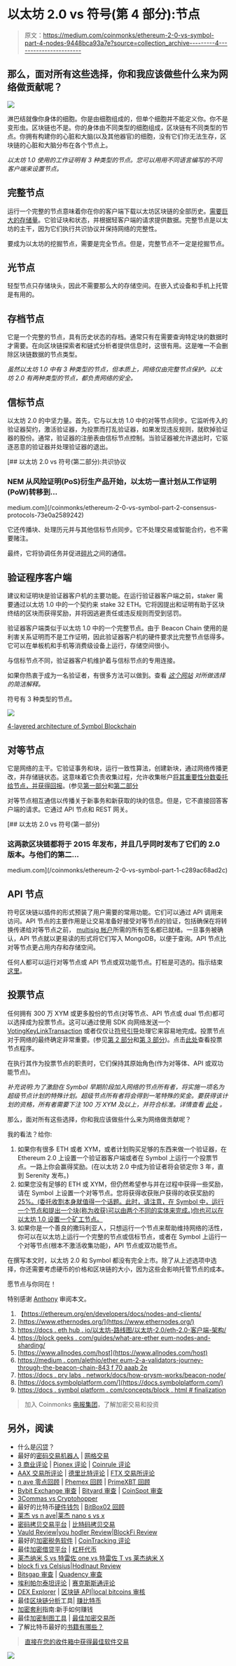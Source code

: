# 以太坊 2.0 vs 符号(第 4 部分):节点

> 原文：<https://medium.com/coinmonks/ethereum-2-0-vs-symbol-part-4-nodes-9448bca93a7e?source=collection_archive---------4----------------------->

## 那么，面对所有这些选择，你和我应该做些什么来为网络做贡献呢？

![](img/a866c552201150fa91cae5124e418e7f.png)

淋巴结就像你身体的细胞。你是由细胞组成的，但单个细胞并不能定义你。你不是变形虫。区块链也不是。你的身体由不同类型的细胞组成，区块链有不同类型的节点。你拥有构建你的心脏和大脑(以及其他器官)的细胞，没有它们你无法生存，区块链的心脏和大脑分布在各个节点上。

*以太坊 1.0 使用的工作证明有 3 种类型的节点。您可以用用不同语言编写的不同客户端来设置节点。*

## 完整节点

运行一个完整的节点意味着你在你的客户端下载以太坊区块链的全部历史。[需要巨大的存储量](https://etherscan.io/chartsync/chaindefault)。它验证块和状态，并根据轻客户端的请求提供数据。完整节点是以太坊的主干，因为它们执行共识协议并保持网络的完整性。

要成为以太坊的挖掘节点，需要是完全节点。但是，完整节点不一定是挖掘节点。

## 光节点

轻型节点只存储块头，因此不需要那么大的存储空间。在嵌入式设备和手机上托管是有用的。

## 存档节点

它是一个完整的节点，具有历史状态的存档。通常只有在需要查询特定块的数据时才需要。在向区块链探索者和链式分析者提供信息时，这很有用。这是唯一不会删除区块链数据的节点类型。

*虽然以太坊 1.0 中有 3 种类型的节点，但本质上，网络仅由完整节点保护。以太坊 2.0 有两种类型的节点，都负责网络的安全。*

## 信标节点

以太坊 2.0 的中坚力量。首先，它与以太坊 1.0 中的对等节点同步。它监听传入的验证器契约，激活验证器，为投票而打乱验证器，如果发现违反规则，就砍掉验证器的股份。通常，验证器的注册表由信标节点控制。当验证器被允许退出时，它驱逐恶意的验证器并处理验证器的退出。

[](/coinmonks/ethereum-2-0-vs-symbol-part-2-consensus-protocols-73e0a2589242) [## 以太坊 2.0 vs 符号(第二部分):共识协议

### NEM 从风险证明(PoS)衍生产品开始，以太坊一直计划从工作证明(PoW)转移到…

medium.com](/coinmonks/ethereum-2-0-vs-symbol-part-2-consensus-protocols-73e0a2589242) 

它还传播块、处理历元并与其他信标节点同步。它不处理交易或智能合约，也不需要赌注。

最终，它将协调任务并促进[碎片](https://ethereum.org/en/eth2/shard-chains/)之间的通信。

## 验证程序客户端

建议和证明块是验证器客户机的主要功能。在运行验证器客户端之前，staker 需要通过以太坊 1.0 中的一个契约来 stake 32 ETH。它将因提出和证明有助于区块终结的区块而获得奖励，并将因逃避责任或违反规则而受到惩罚。

验证器客户端类似于以太坊 1.0 中的一个完整节点。由于 Beacon Chain 使用的是利害关系证明而不是工作证明，因此验证器客户机的硬件要求比完整节点低得多。它可以在单板机和手机等消费级设备上运行，存储空间很小。

与信标节点不同，验证器客户机维护着与信标节点的专用连接。

如果你热衷于成为一名验证者，有很多方法可以做到。查看 [*这个网站*](https://www.argent.xyz/blog/eth-2-validator-setup/) *对所做选择的简洁解释。*

符号有 3 种类型的节点。

![](img/0270af921c9bf9f26b92dcc12b47b39a.png)

[4-layered architecture of Symbol Blockchain](https://docs.symbolplatform.com/concepts/node.html#node)

## 对等节点

它是网络的主干。它验证事务和块，运行一致性算法，创建新块，通过网络传播更改，并存储链状态。这意味着它负责收集过程，允许收集帐户[将其重要性分数委托给节点，并获得回报](https://docs.symbolplatform.com/guides/accountlink/activating-delegated-harvesting.html#activating-delegated-harvesting)。(参见[第一部分](/coinmonks/ethereum-2-0-vs-symbol-part-1-c289ac68ad2c?sk=639f0905ffcd0c76ecb20e44b272650b)和[第二部分](/coinmonks/ethereum-2-0-vs-symbol-part-2-consensus-protocols-73e0a2589242?sk=cd76097533495f30abb79c65cd693107)

对等节点相互通信以传播关于新事务和新获取的块的信息。但是，它不直接回答客户端的请求。它通过 API 节点和 REST 网关。

[](/coinmonks/ethereum-2-0-vs-symbol-part-1-c289ac68ad2c) [## 以太坊 2.0 vs 符号(第一部分)

### 这两款区块链都将于 2015 年发布，并且几乎同时发布了它们的 2.0 版本。与他们的第二…

medium.com](/coinmonks/ethereum-2-0-vs-symbol-part-1-c289ac68ad2c) 

## API 节点

符号区块链以插件的形式预装了用户需要的常用功能。它们可以通过 API 调用来访问。API 节点的主要作用是让交易准备好接受对等节点的验证，包括确保在将转换传递给对等节点之前， [multisig 帐户](https://docs.symbolplatform.com/concepts/multisig-account.html)所需的所有签名都已就绪。一旦事务被确认，API 节点就以更易读的形式将它们写入 MongoDB，以便于查询。API 节点比对等节点更占用内存和存储空间。

任何人都可以运行对等节点或 API 节点或双功能节点。打桩是可选的。指示结束[这里](https://docs.symbolplatform.com/guides/network/running-a-test-net-node.html)。

## 投票节点

任何拥有 300 万 XYM 或更多股份的节点(对等节点、API 节点或 dual 节点)都可以选择成为投票节点。这可以通过使用 SDK 向网络发送一个 [VotingKeyLinkTransaction](https://docs.symbolplatform.com/serialization/coresystem.html#voting-key-link) 或者仅仅让[符号引导](https://docs.symbolplatform.com/guides/network/running-a-test-net-node.html#enabling-voting)处理它来容易地完成。投票节点对于网络的最终确定非常重要。(参见[第 2 部分](/coinmonks/ethereum-2-0-vs-symbol-part-1-c289ac68ad2c?sk=639f0905ffcd0c76ecb20e44b272650b)和[第 3 部分](/coinmonks/ethereum-2-0-vs-symbol-part-3-442b0d34c857?sk=e9d448005c6e42d7907a48325af3b3fe))。点击[此处](https://docs.symbolplatform.com/concepts/reward-programs.html#voting-node-program)查看投票节点程序。

在执行其作为投票节点的职责时，它们保持其原始角色(作为对等体、API 或双功能节点)。

*补充说明:为了激励在 Symbol 早期阶段加入网络的节点所有者，将实施一项名为超级节点计划的特殊计划。超级节点所有者将会得到一笔特殊的奖金。要获得该计划的资格，所有者需要下注 100 万 XYM 及以上，并符合标准。详情查看* [*此处*](https://docs.symbolplatform.com/concepts/reward-programs.html#supernode-program) *。*

那么，面对所有这些选择，你和我应该做些什么来为网络做贡献呢？

我的看法？给你:

1.  如果你有很多 ETH 或者 XYM，或者计划购买足够的东西来做一个验证器，在 Ethereum 2.0 上设置一个验证器客户端或者在 Symbol 上运行一个投票节点。一路上你会赢得奖励。(在以太坊 2.0 中成为验证者将会锁定你 3 年，直到 Serenity 发布。)
2.  如果您没有足够的 ETH 或 XYM，但仍然希望参与并在过程中获得一些奖励，请在 Symbol 上设置一个对等节点。您将获得收获账户获得的收获奖励的 [25%。(委托收割本身就值得一个话题。此时，请注意，在 Symbol 中，运行一个节点和提出一个块(称为收获)可以由两个不同的实体来完成。)你也可以在以太坊 1.0 设置一个矿工节点。](https://docs.symbolplatform.com/concepts/harvesting.html#rewards)
3.  如果你是一个善良的撒玛利亚人，只想运行一个节点来帮助维持网络的活性，你可以在以太坊上运行一个完整的节点或信标节点，或者在 Symbol 上运行一个对等节点(根本不激活收集功能)，API 节点或双功能节点。

在撰写本文时，以太坊 2.0 和 Symbol 都没有完全上市。除了从上述选项中选择，你还需要考虑硬币的价格和区块链的大小，因为这些会影响托管节点的成本。

愿节点与你同在！

特别感谢 [Anthony](https://dev.to/anthonylaw) 审阅本文。

1.  【https://ethereum.org/en/developers/docs/nodes-and-clients/ 
2.  [https://www.ethernodes.org/](https://www.ethernodes.org/)
3.  [https://docs . eth hub . io/以太坊-路线图/以太坊-2.0/eth-2.0-客户端-架构/](https://docs.ethhub.io/ethereum-roadmap/ethereum-2.0/eth-2.0-client-architecture/)
4.  [https://block geeks . com/guides/what-are-ether eum-nodes-and-sharding/](https://blockgeeks.com/guides/what-are-ethereum-nodes-and-sharding/)
5.  [https://www.allnodes.com/host](https://www.allnodes.com/host)
6.  [https://medium . com/alethio/ether eum-2-a-validators-journey-through-the-beacon-chain-843 f 70 aaab 2e](/alethio/ethereum-2-a-validators-journey-through-the-beacon-chain-843f70aaab2e)
7.  [https://docs . pry labs . network/docs/how-prysm-works/beacon-node/](https://docs.prylabs.network/docs/how-prysm-works/beacon-node/)
8.  [https://docs.symbolplatform.com/](https://docs.symbolplatform.com/)
9.  [https://docs . symbol platform . com/concepts/block . html # finalization](https://docs.symbolplatform.com/concepts/block.html#finalization)

> 加入 Coinmonks [电报集团](https://t.me/joinchat/EPmjKpNYwRMsBI4p)，了解加密交易和投资

## 另外，阅读

*   什么是[闪贷](https://blog.coincodecap.com/what-are-flash-loans-on-ethereum)？
*   最好的[密码交易机器人](/coinmonks/crypto-trading-bot-c2ffce8acb2a) | [网格交易](https://blog.coincodecap.com/grid-trading)
*   [3 商业评论](/coinmonks/3commas-review-an-excellent-crypto-trading-bot-2020-1313a58bec92) | [Pionex 评论](/coinmonks/pionex-review-exchange-with-crypto-trading-bot-1e459d0191ea) | [Coinrule 评论](https://blog.coincodecap.com/coinrule-review-a-perfect-trading-bot)
*   [AAX 交易所评论](/coinmonks/aax-exchange-review-2021-67c5ea09330c) | [德里比特评论](/coinmonks/deribit-review-options-fees-apis-and-testnet-2ca16c4bbdb2) | [FTX 交易所评论](/coinmonks/ftx-crypto-exchange-review-53664ac1198f)
*   [n ave 零点回顾](/coinmonks/ngrave-zero-review-c465cf8307fc) | [Phemex 回顾](/coinmonks/phemex-review-4cfba0b49e28) | [PrimeXBT 回顾](/coinmonks/primexbt-review-88e0815be858)
*   [Bybit Exchange 审查](/coinmonks/bybit-exchange-review-dbd570019b71) | [Bityard 审查](https://blog.coincodecap.com/bityard-reivew) | [CoinSpot 审查](https://blog.coincodecap.com/coinspot-review)
*   [3Commas vs Cryptohopper](/coinmonks/3commas-vs-pionex-vs-cryptohopper-best-crypto-bot-6a98d2baa203)
*   最好的比特币[硬件钱包](/coinmonks/the-best-cryptocurrency-hardware-wallets-of-2020-e28b1c124069?source=friends_link&sk=324dd9ff8556ab578d71e7ad7658ad7c) | [BitBox02 回顾](/coinmonks/bitbox02-review-your-swiss-bitcoin-hardware-wallet-c36c88fff29)
*   [莱杰 vs n ave](https://blog.coincodecap.com/ngrave-vs-ledger)|[莱杰 nano s vs x](https://blog.coincodecap.com/ledger-nano-s-vs-x)
*   [密码拷贝交易平台](/coinmonks/top-10-crypto-copy-trading-platforms-for-beginners-d0c37c7d698c) | [比特码拷贝交易](https://blog.coincodecap.com/bityard-copy-trading)
*   [Vauld Review](https://blog.coincodecap.com/vauld-review)|[you hodler Review](/coinmonks/youhodler-4-easy-ways-to-make-money-98969b9689f2)|[BlockFi Review](/coinmonks/blockfi-review-53096053c097)
*   最好的[加密税务软件](/coinmonks/best-crypto-tax-tool-for-my-money-72d4b430816b) | [CoinTracking 评论](/coinmonks/cointracking-review-a-reliable-cryptocurrency-tax-software-5114e3eb5737)
*   最佳[加密借贷平台](/coinmonks/top-5-crypto-lending-platforms-in-2020-that-you-need-to-know-a1b675cec3fa) | [杠杆代币](/coinmonks/leveraged-token-3f5257808b22)
*   [莱杰纳米 S vs 特雷佐 one vs 特雷佐 T vs 莱杰纳米 X](https://blog.coincodecap.com/ledger-nano-s-vs-trezor-one-ledger-nano-x-trezor-t)
*   [block fi vs Celsius](/coinmonks/blockfi-vs-celsius-vs-hodlnaut-8a1cc8c26630)|[Hodlnaut Review](https://blog.coincodecap.com/hodlnaut-review)
*   [Bitsgap 审查](/coinmonks/bitsgap-review-a-crypto-trading-bot-that-makes-easy-money-a5d88a336df2) | [Quadency 审查](/coinmonks/quadency-review-a-crypto-trading-automation-platform-3068eaa374e1)
*   [埃利帕尔泰坦评论](/coinmonks/ellipal-titan-review-85e9071dd029) | [赛克斯斯通评论](https://blog.coincodecap.com/secux-stone-hardware-wallet-review)
*   [DEX Explorer](https://explorer.bitquery.io/ethereum/dex) | [区块链 API](https://explorer.bitquery.io/graphql)|[local bitcoins 审核](https://blog.coincodecap.com/localbitcoins-review)
*   最佳[区块链分析](https://bitquery.io/blog/best-blockchain-analysis-tools-and-software)工具| [赚比特币](https://blog.coincodecap.com/earn-bitcoin)
*   [加密套利](/coinmonks/crypto-arbitrage-guide-how-to-make-money-as-a-beginner-62bfe5c868f6)指南:新手如何赚钱
*   最佳[加密制图工具](/coinmonks/what-are-the-best-charting-platforms-for-cryptocurrency-trading-85aade584d80) | [最佳加密交易所](/coinmonks/crypto-exchange-dd2f9d6f3769)
*   了解比特币最好的[书籍有哪些？](/coinmonks/what-are-the-best-books-to-learn-bitcoin-409aeb9aff4b)

> [直接在您的收件箱中获得最佳软件交易](/coinmonks/newsletters/coinmonks)

[![](img/160ce73bd06d46c2250251e7d5969f9d.png)](https://medium.com/coinmonks/newsletters/coinmonks)